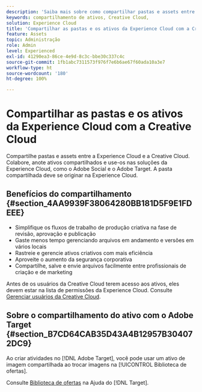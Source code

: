 ```yaml
---
description: 'Saiba mais sobre como compartilhar pastas e assets entre a Experience Cloud e a Creative Cloud. '
keywords: compartilhamento de ativos, Creative Cloud,
solution: Experience Cloud
title: 'Compartilhar as pastas e os ativos da Experience Cloud com a Creative Cloud '
feature: Assets
topic: Administração
role: Admin
level: Experienced
exl-id: 41290ea3-86ce-4e9d-8c3c-bbe30c337c4c
source-git-commit: 1fb1abc7311573f976f7e6b6ae67f60ada10a3e7
workflow-type: ht
source-wordcount: '180'
ht-degree: 100%

---
```


# Compartilhar as pastas e os ativos da Experience Cloud com a Creative Cloud

Compartilhe pastas e assets entre a Experience Cloud e a Creative Cloud. Colabore, anote ativos compartilhados e use-os nas soluções da Experience Cloud, como o Adobe Social e o Adobe Target. A pasta compartilhada deve se originar na Experience Cloud.

## Benefícios do compartilhamento {#section_4AA9939F38064280BB181D5F9E1FDEEE}

* Simplifique os fluxos de trabalho de produção criativa na fase de revisão, aprovação e publicação
* Gaste menos tempo gerenciando arquivos em andamento e versões em vários locais
* Rastreie e gerencie ativos criativos com mais eficiência
* Aproveite o aumento da segurança corporativa
* Compartilhe, salve e envie arquivos facilmente entre profissionais de criação e de marketing

Antes de os usuários da Creative Cloud terem acesso aos ativos, eles devem estar na lista de permissões da Experience Cloud. Consulte [Gerenciar usuários da Creative Cloud](t-admin-add-cc-user.md#task_F36D4F1D49B44F09A54F7371810D2752).

## Sobre o compartilhamento do ativo com o Adobe Target {#section_B7CD64CAB35D43A4B12957B304072DC9}

Ao criar atividades no [!DNL Adobe Target], você pode usar um ativo de imagem compartilhada ao trocar imagens na [!UICONTROL Biblioteca de ofertas].

Consulte [Biblioteca de ofertas](https://experienceleague.adobe.com/docs/target/using/experiences/offers/manage-content.html?lang=pt-BR) na Ajuda do [!DNL Target].

